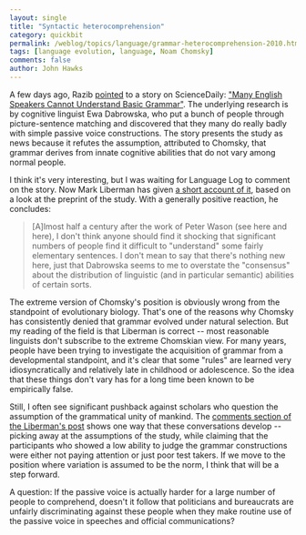 ```yaml
---
layout: single 
title: "Syntactic heterocomprehension" 
category: quickbit
permalink: /weblog/topics/language/grammar-heterocomprehension-2010.html
tags: [language evolution, language, Noam Chomsky] 
comments: false 
author: John Hawks 
---
```


A few days ago, Razib <a href="http://blogs.discovermagazine.com/gnxp/2010/07/daily-data-dump-wednesday-8/">pointed</a> to a story on ScienceDaily: <a href="http://www.sciencedaily.com/releases/2010/07/100706082156.htm">"Many English Speakers Cannot Understand Basic Grammar"</a>. The underlying research is by cognitive linguist Ewa Dabrowska, who put a bunch of people through picture-sentence matching and discovered that they many do really badly with simple passive voice constructions. The story presents the study as news because it refutes the assumption, attributed to Chomsky, that grammar derives from innate cognitive abilities that do not vary among normal people. 

I think it's very interesting, but I was waiting for Language Log to comment on the story. Now Mark Liberman has given <a href="http://languagelog.ldc.upenn.edu/nll/?p=2434">a short account of it</a>, based on a look at the preprint of the study. With a generally positive reaction, he concludes:

<blockquote>[A]lmost half a century after the work of Peter Wason (see here and here), I don't think anyone should find it shocking that significant numbers of people find it difficult to "understand" some fairly elementary sentences. I don't mean to say that there's nothing new here, just that Dabrowska seems to me to overstate the "consensus" about the distribution of linguistic (and in particular semantic) abilities of certain sorts.</blockquote> 

The extreme version of Chomsky's position is obviously wrong from the standpoint of evolutionary biology. That's one of the reasons why Chomsky has consistently denied that grammar evolved under natural selection. But my reading of the field is that Liberman is correct -- most reasonable linguists don't subscribe to the extreme Chomskian view. For many years, people have been trying to investigate the acquisition of grammar from a developmental standpoint, and it's clear that some "rules" are learned very idiosyncratically and relatively late in childhood or adolescence. So the idea that these things don't vary has for a long time been known to be empirically false. 

Still, I often see significant pushback against scholars who question the assumption of the grammatical unity of mankind. The <a href="http://languagelog.ldc.upenn.edu/nll/?p=2434">comments section of the Liberman's post<a> shows one way that these conversations develop -- picking away at the assumptions of the study, while claiming that the participants who showed a low ability to judge the grammar constructions were either not paying attention or just poor test takers. If we move to the position where variation is assumed to be the norm, I think that will be a step forward. 

A question: If the passive voice is actually harder for a large number of people to comprehend, doesn't it follow that politicians and bureaucrats are unfairly discriminating against these people when they make routine use of the passive voice in speeches and official communications? 

